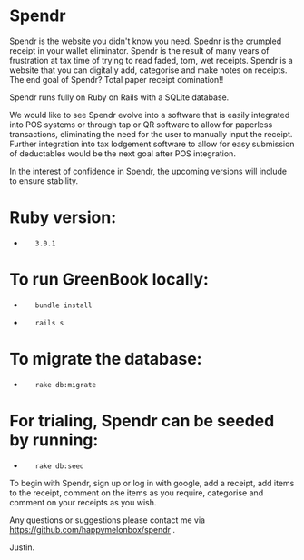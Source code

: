 #       Spendr


Spendr is the website you didn't know you need. Spednr is the crumpled receipt in your wallet
eliminator. Spendr is the result of many years of frustration at tax time of trying to read faded, torn,
wet receipts. Spendr is a website that you can digitally add, categorise and make notes on receipts. The
end goal of Spendr? Total paper receipt domination!!

Spendr runs fully on Ruby on Rails with a SQLite database.

We would like to see Spendr evolve into a software that is easily integrated into POS systems or through
tap or QR software to allow for paperless transactions, eliminating the need for the user to manually input
the receipt. Further integration into tax lodgement software to allow for easy submission of deductables would
be the next goal after POS integration.

In the interest of confidence in Spendr, the upcoming versions will include
to ensure stability.

#   Ruby version:
*        3.0.1

#   To run GreenBook locally:
*        bundle install
*        rails s

#    To migrate the database:
*        rake db:migrate

#   For trialing, Spendr can be seeded by running:
*        rake db:seed

To begin with Spendr, sign up or log in with google, add a receipt, add items to the receipt, comment on the items as you require,
categorise and comment on your receipts as you wish.

Any questions or suggestions please contact me via https://github.com/happymelonbox/spendr .

Justin.
